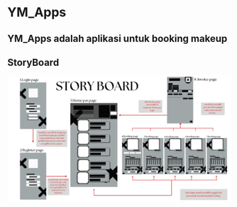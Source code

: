 # YM_Apps


**YM_Apps** adalah aplikasi untuk booking makeup
---

## StoryBoard
<img src="https://github.com/Youvanda27/YM_Apps/blob/main/StoryBoard/Nama%20%20Youvanda%20Maysha%20Cahya%20Poernama%20Nim%20%20312310148%20Kelas%20%20TI.23.C3.png">
